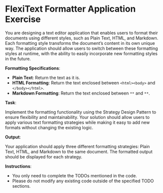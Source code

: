 # FlexiText Formatter Application Exercise

You are designing a text editor application that enables users to format their documents using different styles, such as Plain Text, HTML, and Markdown. Each formatting style transforms the document’s content in its own unique way. The application should allow users to switch between these formatting styles at runtime, with the ability to easily incorporate new formatting styles in the future.

**Formatting Specifications**:
* **Plain Text**: Return the text as it is.
* **HTML Formatting**: Return the text enclosed between `<html><body>` and `</body></html>`.
* **Markdown Formatting**: Return the text enclosed between `**` and `**`.

**Task**:

Implement the formatting functionality using the Strategy Design Pattern to ensure flexibility and maintainability. Your solution should allow users to apply various text formatting strategies while making it easy to add new formats without changing the existing logic.

**Output**:

Your application should apply three different formatting strategies: Plain Text, HTML, and Markdown to the same document. The formatted output should be displayed for each strategy.

**Instructions**:
* You only need to complete the TODOs mentioned in the code. 
* Please do not modify any existing code outside of the specified TODO sections.
